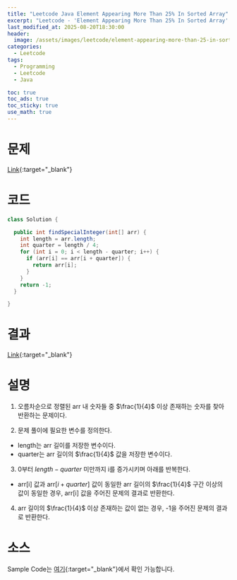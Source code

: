 ```yaml
---
title: "Leetcode Java Element Appearing More Than 25% In Sorted Array"
excerpt: "Leetcode - 'Element Appearing More Than 25% In Sorted Array' 문제 Java 풀이"
last_modified_at: 2025-08-20T18:30:00
header:
  image: /assets/images/leetcode/element-appearing-more-than-25-in-sorted-array.png
categories:
  - Leetcode
tags:
  - Programming
  - Leetcode
  - Java

toc: true
toc_ads: true
toc_sticky: true
use_math: true
---
```

# 문제
[Link](https://leetcode.com/problems/element-appearing-more-than-25-in-sorted-array/){:target="_blank"}

# 코드
```java
class Solution {

  public int findSpecialInteger(int[] arr) {
    int length = arr.length;
    int quarter = length / 4;
    for (int i = 0; i < length - quarter; i++) {
      if (arr[i] == arr[i + quarter]) {
        return arr[i];
      }
    }
    return -1;
  }

}
```

# 결과
[Link](https://leetcode.com/problems/element-appearing-more-than-25-in-sorted-array/submissions/1741844368/){:target="_blank"}

# 설명
1. 오름차순으로 정렬된 arr 내 숫자들 중 $\frac{1}{4}$ 이상 존재하는 숫자를 찾아 반환하는 문제이다.

2. 문제 풀이에 필요한 변수를 정의한다.
- length는 arr 길이를 저장한 변수이다.
- quarter는 arr 길이의 $\frac{1}{4}$ 값을 저장한 변수이다.

3. 0부터 $length - quarter$ 미만까지 i를 증가시키며 아래를 반복한다.
- arr[i] 값과 arr[$i + quarter$] 값이 동일한 arr 길이의 $\frac{1}{4}$ 구간 이상의 값이 동일한 경우, arr[i] 값을 주어진 문제의 결과로 반환한다.

4. arr 길이의 $\frac{1}{4}$ 이상 존재하는 값이 없는 경우, -1을 주어진 문제의 결과로 반환한다.

# 소스
Sample Code는 [여기](https://github.com/GracefulSoul/leetcode/blob/master/src/main/java/gracefulsoul/problems/ElementAppearingMoreThan25PercentInSortedArray.java){:target="_blank"}에서 확인 가능합니다.